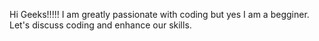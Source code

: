 Hi Geeks!!!!! I am greatly passionate with coding but yes I am a begginer.  Let's discuss coding and enhance our skills.
